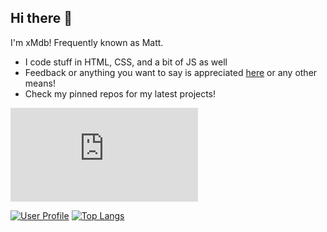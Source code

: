 ## Hi there 👋

I'm xMdb! Frequently known as Matt.

- I code stuff in HTML, CSS, and a bit of JS as well
- Feedback or anything you want to say is appreciated [here](https://github.com/xMdb/xMdb/issues) or any other means!
- Check my pinned repos for my latest projects!

[![Website Status](https://img.shields.io/website-up-down-green-red/http/mgrif.xyz?style=for-the-badge&logo=icloud)](https://mgrif.xyz/)

[![User Profile](https://github-readme-stats.vercel.app/api/?username=xMdb&show_icons=true&title_color=79ff97&icon_color=79ff97&text_color=fff&bg_color=151515&include_all_commits=true&count_private=true)](https://github.com/anuraghazra/github-readme-stats) [![Top Langs](https://github-readme-stats.vercel.app/api/top-langs/?username=xMdb&show_icons=true&title_color=79ff97&icon_color=79ff97&text_color=fff&bg_color=151515)](https://github.com/anuraghazra/github-readme-stats)
